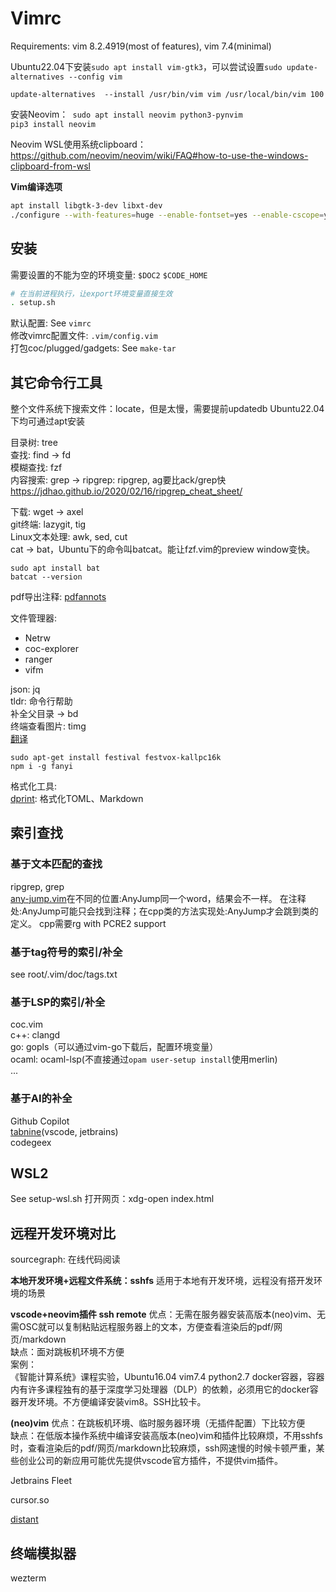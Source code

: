 # Vimrc

Requirements: vim 8.2.4919(most of features), vim 7.4(minimal)  

Ubuntu22.04下安装`sudo apt install vim-gtk3`，可以尝试设置`sudo update-alternatives --config vim`  
```
update-alternatives  --install /usr/bin/vim vim /usr/local/bin/vim 100
```
安装Neovim：` sudo apt install neovim python3-pynvim`  
`pip3 install neovim`  

Neovim WSL使用系统clipboard：https://github.com/neovim/neovim/wiki/FAQ#how-to-use-the-windows-clipboard-from-wsl

**Vim编译选项**
```sh
apt install libgtk-3-dev libxt-dev
./configure --with-features=huge --enable-fontset=yes --enable-cscope=yes --enable-multibyte --enable-python3interp=yes --enable-gui --with-x
```

## 安装

需要设置的不能为空的环境变量: `$DOC2` `$CODE_HOME`
```sh
# 在当前进程执行，让export环境变量直接生效
. setup.sh
```
默认配置: See `vimrc`  
修改vimrc配置文件: `.vim/config.vim`  
打包coc/plugged/gadgets: See `make-tar`

## 其它命令行工具

整个文件系统下搜索文件：locate，但是太慢，需要提前updatedb
Ubuntu22.04下均可通过apt安装  

目录树: tree  
查找: find -> fd  
模糊查找: fzf  
内容搜索: grep -> ripgrep: ripgrep, ag要比ack/grep快  
https://jdhao.github.io/2020/02/16/ripgrep_cheat_sheet/  

下载: wget -> axel  
git终端: lazygit, tig  
Linux文本处理: awk, sed, cut  
cat -> bat，Ubuntu下的命令叫batcat。能让fzf.vim的preview window变快。  
```
sudo apt install bat
batcat --version
```
pdf导出注释: [pdfannots](https://github.com/0xabu/pdfannots)  

文件管理器:
- Netrw
- coc-explorer
- ranger
- vifm

json: jq  
tldr: 命令行帮助  
补全父目录 -> bd  
终端查看图片: timg  
[翻译](https://github.com/afc163/fanyi#error-spawn-festival-enoent)  
```
sudo apt-get install festival festvox-kallpc16k
npm i -g fanyi
```

格式化工具:  
[dprint](https://dprint.dev/): 格式化TOML、Markdown

## 索引查找

### 基于文本匹配的查找
ripgrep, grep  
[any-jump.vim](https://github.com/pechorin/any-jump.vim)在不同的位置:AnyJump同一个word，结果会不一样。
在注释处:AnyJump可能只会找到注释；在cpp类的方法实现处:AnyJump才会跳到类的定义。
cpp需要rg with PCRE2 support

### 基于tag符号的索引/补全

see root/.vim/doc/tags.txt

### 基于LSP的索引/补全

coc.vim  
c++: clangd  
go: gopls（可以通过vim-go下载后，配置环境变量）  
ocaml: ocaml-lsp(不直接通过`opam user-setup install`使用merlin)  
...

### 基于AI的补全

Github Copilot  
[tabnine](tabnine.com)(vscode, jetbrains)  
codegeex  

## WSL2

See setup-wsl.sh
打开网页：xdg-open index.html

## 远程开发环境对比

sourcegraph: 在线代码阅读  

**本地开发环境+远程文件系统：sshfs**
适用于本地有开发环境，远程没有搭开发环境的场景

**vscode+neovim插件 ssh remote**
优点：无需在服务器安装高版本(neo)vim、无需OSC就可以复制粘贴远程服务器上的文本，方便查看渲染后的pdf/网页/markdown  
缺点：面对跳板机环境不方便  
案例：  
《智能计算系统》课程实验，Ubuntu16.04 vim7.4 python2.7 docker容器，容器内有许多课程独有的基于深度学习处理器（DLP）的依赖，必须用它的docker容器开发环境。不方便编译安装vim8。SSH比较卡。

**(neo)vim**
优点：在跳板机环境、临时服务器环境（无插件配置）下比较方便  
缺点：在低版本操作系统中编译安装高版本(neo)vim和插件比较麻烦，不用sshfs时，查看渲染后的pdf/网页/markdown比较麻烦，ssh网速慢的时候卡顿严重，某些创业公司的新应用可能优先提供vscode官方插件，不提供vim插件。

Jetbrains Fleet

cursor.so

[distant](https://github.com/chipsenkbeil/distant)

## 终端模拟器
wezterm

